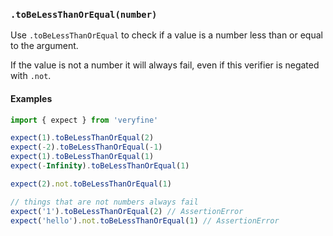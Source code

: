 ### `.toBeLessThanOrEqual(number)`

Use `.toBeLessThanOrEqual` to check if a value is a number less than or equal to the argument.

If the value is not a number it will always fail, even if this verifier is negated with `.not`.

#### Examples

```javascript
import { expect } from 'veryfine'

expect(1).toBeLessThanOrEqual(2)
expect(-2).toBeLessThanOrEqual(-1)
expect(1).toBeLessThanOrEqual(1)
expect(-Infinity).toBeLessThanOrEqual(1)

expect(2).not.toBeLessThanOrEqual(1)

// things that are not numbers always fail
expect('1').toBeLessThanOrEqual(2) // AssertionError
expect('hello').not.toBeLessThanOrEqual(1) // AssertionError
```
